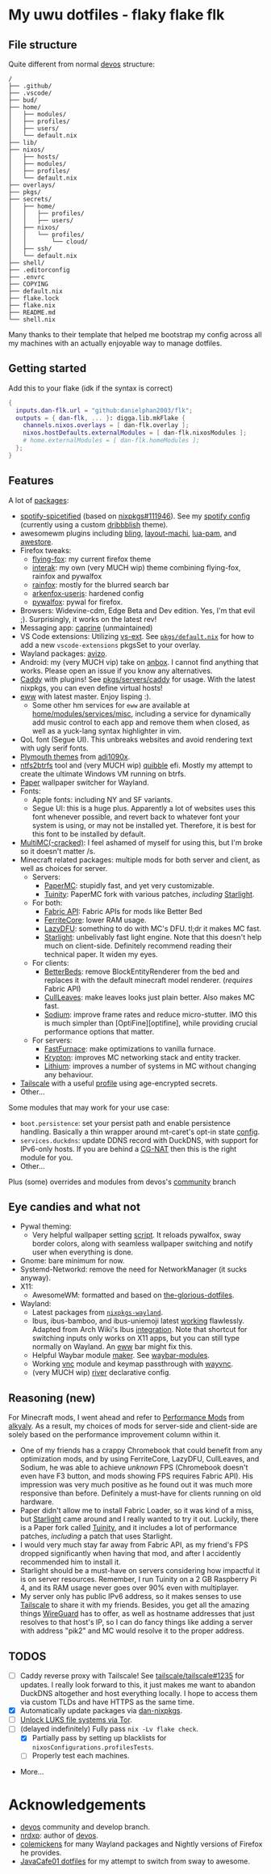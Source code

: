 # My uwu dotfiles - flaky flake flk

## File structure

Quite different from normal [devos] structure:

```
/
├── .github/
├── .vscode/
├── bud/
├── home/
│   ├── modules/
│   ├── profiles/
│   ├── users/
│   └── default.nix
├── lib/
├── nixos/
│   ├── hosts/
│   ├── modules/
│   ├── profiles/
│   └── default.nix
├── overlays/
├── pkgs/
├── secrets/
│   ├── home/
│   │   ├── profiles/
│   │   ├── users/
│   ├── nixos/
│   │   └── profiles/
│   │       └── cloud/
│   ├── ssh/
│   └── default.nix
├── shell/
├── .editorconfig
├── .envrc
├── COPYING
├── default.nix
├── flake.lock
├── flake.nix
├── README.md
└── shell.nix
```

Many thanks to their template that helped me bootstrap my config across all my machines with an actually enjoyable way to manage dotfiles.

## Getting started

Add this to your flake (idk if the syntax is correct)
```nix
{
  inputs.dan-flk.url = "github:danielphan2003/flk";
  outputs = { dan-flk, ... }: digga.lib.mkFlake {
    channels.nixos.overlays = [ dan-flk.overlay ];
    nixos.hostDefaults.externalModules = [ dan-flk.nixosModules ];
    # home.externalModules = [ dan-flk.homeModules ];
  };
}
```

## Features

A lot of [packages][pkgs]:
- [spotify-spicetified][my-spotify-spicetified] (based on [nixpkgs#111946][nixpkgs-spotify-spicetified]).
  See my [spotify config][my-spotify-config] (currently using a custom [dribbblish][ddt] theme).
- awesomewm plugins including [bling], [layout-machi], [lua-pam], and [awestore].
- Firefox tweaks:
  - [flying-fox]: my current firefox theme
  - [interak]: my own (very MUCH wip) theme combining flying-fox, rainfox and pywalfox
  - [rainfox]: mostly for the blurred search bar
  - [arkenfox-userjs]: hardened config
  - [pywalfox]: pywal for firefox.
- Browsers: Widevine-cdm, Edge Beta and Dev edition. Yes, I'm that evil ;). Surprisingly, it works on the latest rev!
- Messaging app: [caprine] (unmaintained)
- VS Code extensions: Utilizing [vs-ext]. See [`pkgs/default.nix`][vs-ext-example] for how to add a new `vscode-extensions` pkgsSet to your overlay.
- Wayland packages: [avizo].
- Android: my (very MUCH vip) take on [anbox]. I cannot find anything that works. Please open an issue if you know any alternatives.
- [Caddy][caddy] with plugins! See [pkgs/servers/caddy][caddy-with-plugins] for usage. With the latest nixpkgs, you can even define virtual hosts!
- [eww] with latest master. Enjoy lisping :).
  - Some other hm services for `eww` are available at [home/modules/services/misc](./home/modules/services/misc), including a service for dynamically add music control to each app and remove them when closed, as well as a yuck-lang syntax highlighter in vim.
- QoL font (Segue UI). This unbreaks websites and avoid rendering text with ugly serif fonts.
- [Plymouth themes][plymouth-themes] from [adi1090x].
- [ntfs2btrfs] tool and (very MUCH wip) [quibble][quibble] efi. Mostly my attempt to create the ultimate Windows VM running on btrfs.
- [Paper][paper] wallpaper switcher for Wayland.
- Fonts:
  - Apple fonts: including NY and SF variants.
  - Segue UI: this is a huge plus. Apparently a lot of websites uses this font whenever possible, and revert back to whatever font your system is using, or may not be installed yet. Therefore, it is best for this font to be installed by default.
- [MultiMC(-cracked)][mmc-cracked]: I feel ashamed of myself for using this, but I'm broke so it doesn't matter /s.
- Minecraft related packages: multiple mods for both server and client, as well as choices for server.
  - Servers:
    - [PaperMC][papermc]: stupidly fast, and yet very customizable.
    - [Tuinity][tuinity]: PaperMC fork with various patches, *including* [Starlight][starlight].
  - For both:
    - [Fabric API][fabric-api]: Fabric APIs for mods like Better Bed
    - [FerriteCore][ferrite-core]: lower RAM usage.
    - [LazyDFU][lazydfu]: something to do with MC's DFU. tl;dr it makes MC fast.
    - [Starlight][starlight]: unbelivably fast light engine. Note that this doesn't help much on client-side. Definitely recommend reading their technical paper. It widen my eyes.
  - For clients:
    - [BetterBeds][better-beds]: remove BlockEntityRenderer from the bed and replaces it with the default minecraft model renderer. (*requires* Fabric API)
    - [CullLeaves][cull-leaves]: make leaves looks just plain better. Also makes MC fast.
    - [Sodium][sodium]: improve frame rates and reduce micro-stutter. IMO this is much simpler than [OptiFine][optifine], while providing crucial performance options that matter.
  - For servers:
    - [FastFurnace][fast-furnace]: make optimizations to vanilla furnace.
    - [Krypton][krypton]: improves MC networking stack and entity tracker.
    - [Lithium][lithium]: improves a number of systems in MC without changing any behaviour.
- [Tailscale][tailscale] with a useful [profile][tailscale-profile] using age-encrypted secrets.
- Other...

Some modules that may work for your use case:
- `boot.persistence`: set your persist path and enable persistence handling. Basically a thin wrapper around mt-caret's opt-in state [config][optin-state].
- `services.duckdns`: update DDNS record with DuckDNS, with support for IPv6-only hosts. If you are behind a [CG-NAT][cg-nat] then this is the right module for you.
- Other...

Plus (some) overrides and modules from devos's [community][devos-community] branch

## Eye candies and what not
- Pywal theming:
  - Very helpful wallpaper setting [script][wal-set]. It reloads pywalfox, sway border colors, along with seamless wallpaper switching and notify user when everything is done.
- Gnome: bare minimum for now.
- Systemd-Networkd: remove the need for NetworkManager (it sucks anyway).
- X11:
  - AwesomeWM: formatted and based on [the-glorious-dotfiles].
- Wayland:
  - Latest packages from [`nixpkgs-wayland`][nixpkgs-wayland].
  - Ibus, ibus-bamboo, and ibus-uniemoji latest [working][sway-startup] flawlessly. Adapted from Arch Wiki's Ibus [integration][arch-wiki-ibus]. Note that shortcut for switching inputs only works on X11 apps, but you can still type normally on Wayland. An [eww] bar might fix this.
  - Helpful Waybar module [maker][waybar-module-maker]. See [waybar-modules][waybar-modules].
  - Working [vnc][repo-root-vnc] module and keymap passthrough with [wayvnc].
  - (very MUCH wip) [river] declarative config.

## Reasoning (new)

For Minecraft mods, I went ahead and refer to [Performance Mods][performance-mods] from [alkyaly]. As a result, my choices of mods for server-side and client-side are solely based on the performance improvement column within it.
- One of my friends has a crappy Chromebook that could benefit from any optimization mods, and by using FerriteCore, LazyDFU, CullLeaves, and Sodium, he was able to achieve *unknown* FPS (Chromebook doesn't even have F3 button, and mods showing FPS requires Fabric API).
  His impression was very much positive as he found out it was much more responsive than before. Definitely a must-have for clients running on old hardware.
- Paper didn't allow me to install Fabric Loader, so it was kind of a miss, but [Starlight][starlight] came around and I really wanted to try it out. Luckily, there is a Paper fork called [Tuinity][tuinity], and it includes a lot of performance patches, *including* a patch that uses Starlight.
- I would very much stay far away from Fabric API, as my friend's FPS dropped significantly when having that mod, and after I accidently recommended him to install it.
- Starlight should be a must-have on servers considering how impactful it is on server resources. Remember, I run Tuinity on a 2 GB Raspberry Pi 4, and its RAM usage never goes over 90% even with multiplayer.
- My server only has public IPv6 address, so it makes senses to use [Tailscale][tailscale] to share it with my friends. Besides, you get all the amazing things [WireGuard][wireguard] has to offer, as well as hostname addresses that just resolves to that host's IP, so I can do fancy things like adding a server with address "pik2" and MC would resolve it to the proper address.

## TODOS
- [ ] Caddy reverse proxy with Tailscale! See [tailscale/tailscale#1235][tailscale-reverse-proxy] for updates.
  I really look forward to this, it just makes me want to abandon DuckDNS altogether and host everything locally.
  I hope to access them via custom TLDs and have HTTPS as the same time.
- [x] Automatically update packages via [dan-nixpkgs][dan-nixpkgs].
- [ ] [Unlock LUKS file systems via Tor][tor-luks-unlock].
- [ ] (delayed indefinitely) Fully pass `nix -Lv flake check`.
  - [x] Partially pass by setting up blacklists for `nixosConfigurations.profilesTests`.
  - [ ] Properly test each machines.
- More...

# Acknowledgements
- [devos] community and develop branch.
- [nrdxp]: author of [devos].
- [colemickens] for many Wayland packages and Nightly versions of Firefox he provides.
- [JavaCafe01 dotfiles][JavaCafe01-dotfiles] for my attempt to switch from sway to awesome.

[devos]: https://github.com/divnix/devos

[nrdxp]: https://github.com/nrdxp

[divnix-agenix]: https://github.com/divnix/devos/blob/develop/flake.nix#L23

[rage-v0.6.0-changelog]: https://github.com/str4d/rage/releases/tag/v0.6.0

[paper]: https://gitlab.com/snakedye/paper
[nvfetcher]: https://github.com/berberman/nvfetcher
[snui]: https://gitlab.com/snakedye/snui

[GTrunSec]: https://github.com/GTrunSec

[home-manager]: https://github.com/nix-community/home-manager/tree/d370447
[nrdxp-nixos]: https://github.com/nrdxp/nixpkgs/more-general-fsbefore
[impermanance]: https://github.com/nix-community/impermanance
[persistence-profile]: ./profiles/misc/persistence

[firefox-nightly]: https://github.com/colemickens/flake-firefox-nightly
[nixpkgs-wayland]: https://github.com/colemickens/nixpkgs-wayland

[pkgs]: pkgs

[nixpkgs-spotify-spicetified]: https://github.com/NixOS/nixpkgs/pull/111946
[my-spotify-spicetified]: pkgs/applications/audio/spotify-spicetified/default.nix
[my-spotify-config]: profiles/graphical/spotify/default.nix
[ddt]: https://github.com/JulienMaille/dribbblish-dynamic-theme

[bling]: https://github.com/Nooo37/bling
[layout-machi]: https://github.com/xinhaoyuan/layout-machi
[lua-pam]: https://github.com/RMTT/lua-pam
[awestore]: https://github.com/K4rakara/awestore

[flying-fox]: https://github.com/akshat46/FlyingFox/
[interak]: pkgs/data/misc/interak/default.nix
[rainfox]: https://github.com/1280px/rainfox
[arkenfox-userjs]: https://github.com/arkenfox/user.js
[pywalfox]: https://github.com/Frewacom/pywalfox-native

[caprine]: https://github.com/sindresorhus/caprine

[vs-ext]: https://github.com/divnix/vs-ext
[vs-ext-example]: ./pkgs/default.nix#L33

[caddy]: https://caddyserver.com
[caddy-with-plugins]: ./pkgs/servers/caddy/default.nix
[eww]: https://github.com/elkowar/eww

[plymouth-themes]: https://github.com/adi1090x/plymouth-themes
[adi1090x]: https://github.com/adi1090x

[ntfs2btrfs]: https://github.com/maharmstone/ntfs2btrfs
[quibble]: https://github.com/maharmstone/quibble

[paper]: https://gitlab.com/snakedye/paper

[mmc-cracked]: https://github.com/AfoninZ/MultiMC5-Cracked

[papermc]: https://papermc.io/
[tuinity]: https://github.com/Tuinity/Tuinity
[starlight]: https://github.com/PaperMC/Starlight
[fabric-api]: https://github.com/FabricMC/fabric
[ferrite-core]: https://github.com/malte0811/FerriteCore
[lazydfu]: https://github.com/astei/lazydfu
[better-beds]: https://github.com/TeamMidnightDust/BetterBeds
[cull-leaves]: https://github.com/TeamMidnightDust/CullLeaves
[sodium]: https://github.com/CaffeineMC/sodium-fabric
[fast-furnace]: https://github.com/Tfarcenim/FabricFastFurnace
[krypton]: https://github.com/astei/krypton
[lithium]: https://github.com/CaffeineMC/lithium-fabric

[tailscale]: https://tailscale.net
[tailscale-profile]: ./nixos/profiles/network/tailscale/default.nix

[optin-state]: https://mt-caret.github.io/blog/posts/2020-06-29-optin-state.html

[cg-nat]: https://www.reddit.com/r/selfhosted/comments/9e707d/what_are_my_options_to_get_around_a_carrier_grade/

[devos-community]: https://github.com/divnix/devos/tree/community

[avizo]: https://github.com/misterdanb/avizo
[anbox]: https://github.com/anbox/anbox

[wal-set]: users/profiles/sway/config/scripts/wal-set.nix
[sway-startup]: users/profiles/sway/config/startup.nix
[the-glorious-dotfiles]: https://github.com/manilarome/the-glorious-dotfiles
[arch-wiki-ibus]: https://wiki.archlinux.org/title/IBus#Integration
[waybar-module-maker]: lib/pkgs-build/mkWaybarModule.nix
[waybar-modules]: users/profiles/sway/waybar/modules
[repo-root-vnc]: ./home/modules/services/wayvnc.nix
[wayvnc]: https://github.com/any1/wayvnc
[river]: https://github.com/ifreund/river

[performance-mods]: https://gist.github.com/alkyaly/02830c560d15256855bc529e1e232e88
[alkyaly]: https://github.com/alkyaly

[wireguard]: https://www.wireguard.com

[tailscale-reverse-proxy]: https://github.com/tailscale/tailscale/issues/1235
[auto-update-pkgs-workflow]: ./.github/workflows/auto-update-pkgs.yml
[generated-sources]: pkgs/_sources/generated.nix
[dan-nixpkgs]: https://github.com/danielphan2003/nixpkgs
[tor-luks-unlock]: https://nixos.wiki/wiki/Remote_LUKS_Unlocking

[colemickens]: https://github.com/colemickens
[JavaCafe01-dotfiles]: https://github.com/JavaCafe01/DotFiles
